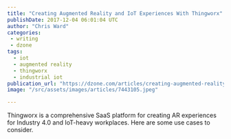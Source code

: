 ```yaml
---
title: "Creating Augmented Reality and IoT Experiences With Thingworx"
publishDate: 2017-12-04 06:01:04 UTC
author: "Chris Ward"
categories:
 - writing
 - dzone
tags:
  - iot
  - augmented reality
  - thingworx
  - industrial iot
publication_url: "https://dzone.com/articles/creating-augmented-reality-and-iot-experiences-wit"
image: "/src/assets/images/articles/7443105.jpeg"

---
```

Thingworx is a comprehensive SaaS platform for creating AR experiences for Industry 4.0 and IoT-heavy workplaces. Here are some use cases to consider.

